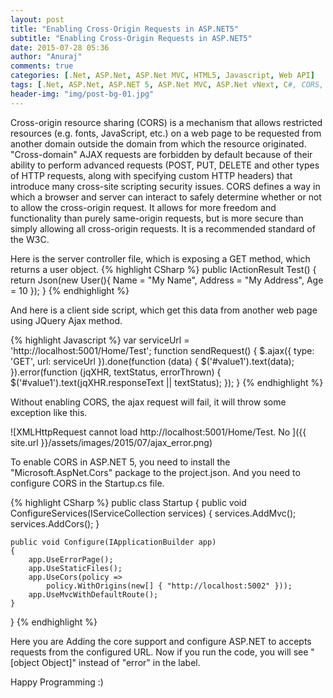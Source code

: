 ```yaml
---
layout: post
title: "Enabling Cross-Origin Requests in ASP.NET5"
subtitle: "Enabling Cross-Origin Requests in ASP.NET5"
date: 2015-07-28 05:36
author: "Anuraj"
comments: true
categories: [.Net, ASP.Net, ASP.Net MVC, HTML5, Javascript, Web API]
tags: [.Net, ASP.Net, ASP.NET 5, ASP.Net MVC, ASP.Net vNext, C#, CORS, WebAPI]
header-img: "img/post-bg-01.jpg"
---
```

Cross-origin resource sharing (CORS) is a mechanism that allows restricted resources (e.g. fonts, JavaScript, etc.) on a web page to be requested from another domain outside the domain from which the resource originated. "Cross-domain" AJAX requests are forbidden by default because of their ability to perform advanced requests (POST, PUT, DELETE and other types of HTTP requests, along with specifying custom HTTP headers) that introduce many cross-site scripting security issues. CORS defines a way in which a browser and server can interact to safely determine whether or not to allow the cross-origin request. It allows for more freedom and functionality than purely same-origin requests, but is more secure than simply allowing all cross-origin requests. It is a recommended standard of the W3C.

Here is the server controller file, which is exposing a GET method, which returns a user object.
{% highlight CSharp %}
public IActionResult Test()
{
    return Json(new User(){ Name = "My Name", Address = "My Address", Age = 10 });
}
{% endhighlight %}

And here is a client side script, which get this data from another web page using JQuery Ajax method.

{% highlight Javascript %}
var serviceUrl = 'http://localhost:5001/Home/Test'; 
function sendRequest() {
    $.ajax({
        type: 'GET',
        url: serviceUrl
    }).done(function (data) {
        $('#value1').text(data);
    }).error(function (jqXHR, textStatus, errorThrown) {
        $('#value1').text(jqXHR.responseText || textStatus);
    });
}
{% endhighlight %}

Without enabling CORS, the ajax request will fail, it will throw some exception like this.

![XMLHttpRequest cannot load http://localhost:5001/Home/Test. No ]({{ site.url }}/assets/images/2015/07/ajax_error.png)

To enable CORS in ASP.NET 5, you need to install the "Microsoft.AspNet.Cors" package to the project.json. And you need to configure CORS in the Startup.cs file.

{% highlight CSharp %}
public class Startup
{
    public void ConfigureServices(IServiceCollection services)
    {
        services.AddMvc();
        services.AddCors();
    }

    public void Configure(IApplicationBuilder app)
    {
        app.UseErrorPage();
        app.UseStaticFiles();
        app.UseCors(policy => 
            policy.WithOrigins(new[] { "http://localhost:5002" }));
        app.UseMvcWithDefaultRoute();
    }
}
{% endhighlight %}

Here you are Adding the core support and configure ASP.NET to accepts requests from the configured URL. Now if you run the code, you will see "[object Object]" instead of "error" in the label.

Happy Programming :)
